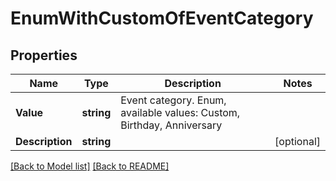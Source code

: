 # EnumWithCustomOfEventCategory
## Properties
Name | Type | Description | Notes
------------ | ------------- | ------------- | -------------
**Value** | **string** | Event category. Enum, available values: Custom, Birthday, Anniversary | 
**Description** | **string** |  | [optional] 


[[Back to Model list]](Models.md) [[Back to README]](README.md)

